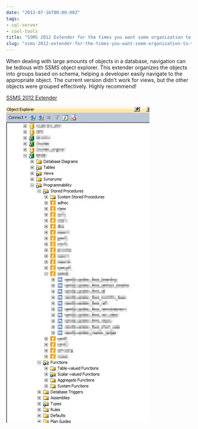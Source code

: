 ```yaml
---
date: "2013-07-16T00:00:00Z"
tags:
- sql-server
- cool-tools
title: "SSMS 2012 Extender for the times you want some organization to the random pile"
slug: "ssms-2012-extender-for-the-times-you-want-some-organization-to-the-random-pile"
---
```


When dealing with large amounts of objects in a database, navigation can be tedious with SSMS object explorer. This extender organizes the objects into groups based on schema, helping a developer easily navigate to the appropriate object. The current version didn't work for views, but the other objects were grouped effectively. Highly recommend!

[SSMS 2012 Extender ](https://ssms2012extender.codeplex.com/ "SSMS 2012 Extender")

![ObjectExplorer_2013-07-16_07-35-51](images/ObjectExplorer_2013-07-16_07-35-51_uxfdyj.png)

